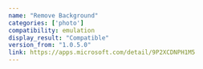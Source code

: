 ```yaml
---
name: "Remove Background"
categories: ['photo']
compatibility: emulation
display_result: "Compatible"
version_from: "1.0.5.0"
link: https://apps.microsoft.com/detail/9P2XCDNPH1M5
---
```


